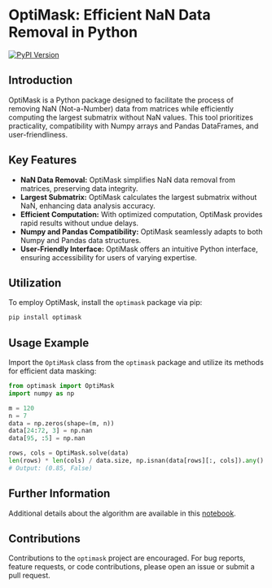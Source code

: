 # OptiMask: Efficient NaN Data Removal in Python

[![PyPI Version](https://img.shields.io/pypi/v/optimask.svg)](https://pypi.org/project/optimask/)

## Introduction

OptiMask is a Python package designed to facilitate the process of removing NaN (Not-a-Number) data from matrices while efficiently computing the largest submatrix without NaN values. This tool prioritizes practicality, compatibility with Numpy arrays and Pandas DataFrames, and user-friendliness.

## Key Features

- **NaN Data Removal:** OptiMask simplifies NaN data removal from matrices, preserving data integrity.
- **Largest Submatrix:** OptiMask calculates the largest submatrix without NaN, enhancing data analysis accuracy.
- **Efficient Computation:** With optimized computation, OptiMask provides rapid results without undue delays.
- **Numpy and Pandas Compatibility:** OptiMask seamlessly adapts to both Numpy and Pandas data structures.
- **User-Friendly Interface:** OptiMask offers an intuitive Python interface, ensuring accessibility for users of varying expertise.

## Utilization

To employ OptiMask, install the `optimask` package via pip:

```bash
pip install optimask
```

## Usage Example

Import the `OptiMask` class from the `optimask` package and utilize its methods for efficient data masking:

```python
from optimask import OptiMask
import numpy as np

m = 120
n = 7
data = np.zeros(shape=(m, n))
data[24:72, 3] = np.nan
data[95, :5] = np.nan

rows, cols = OptiMask.solve(data)
len(rows) * len(cols) / data.size, np.isnan(data[rows][:, cols]).any()
# Output: (0.85, False)
```

## Further Information

Additional details about the algorithm are available in this [notebook](https://github.com/CyrilJl/OptiMask/blob/main/notebooks/Optimask.ipynb).

## Contributions

Contributions to the `optimask` project are encouraged. For bug reports, feature requests, or code contributions, please open an issue or submit a pull request.
